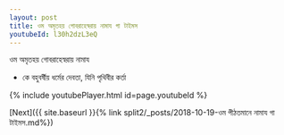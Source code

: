 ```yaml
---
layout: post
title: ওম অমৃতহয় গোবরাহেস্বরায় নামায গা টাইমস
youtubeId: l30h2dzL3eQ
---
```

 
 
 ওম অমৃতহয় গোবরাহেস্বরায় নামায  
 
 -  কে বহুবর্ষীয় ধর্মের দেবতা, যিনি পৃথিবীর কর্তা 
 
  
 
  
 
 
 
 
 
 


{% include youtubePlayer.html id=page.youtubeId %}
 
[Next]({{ site.baseurl }}{% link  split2/_posts/2018-10-19-ওম পীঠতমানে নামায গা টাইমস.md%})
 
